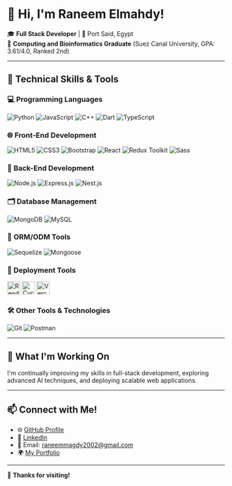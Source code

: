 # 👋 Hi, I'm Raneem Elmahdy!

🎓 **Full Stack Developer** | 📍 Port Said, Egypt  
🌟 **Computing and Bioinformatics Graduate** (Suez Canal University, GPA: 3.61/4.0, Ranked 2nd)

---

## 🚀 Technical Skills & Tools

### 💻 **Programming Languages**
![Python](https://img.shields.io/badge/Python-3776AB?style=for-the-badge&logo=python&logoColor=white)
![JavaScript](https://img.shields.io/badge/JavaScript-F7DF1E?style=for-the-badge&logo=javascript&logoColor=black)
![C++](https://img.shields.io/badge/C++-00599C?style=for-the-badge&logo=cplusplus&logoColor=white)
![Dart](https://img.shields.io/badge/Dart-0175C2?style=for-the-badge&logo=dart&logoColor=white)
![TypeScript](https://img.shields.io/badge/TypeScript-3178C6?style=for-the-badge&logo=typescript&logoColor=white)

### 🌐 **Front-End Development**
![HTML5](https://img.shields.io/badge/HTML5-E34F26?style=for-the-badge&logo=html5&logoColor=white)
![CSS3](https://img.shields.io/badge/CSS3-1572B6?style=for-the-badge&logo=css3&logoColor=white)
![Bootstrap](https://img.shields.io/badge/Bootstrap-563D7C?style=for-the-badge&logo=bootstrap&logoColor=white)
![React](https://img.shields.io/badge/React-61DAFB?style=for-the-badge&logo=react&logoColor=black)
![Redux Toolkit](https://img.shields.io/badge/Redux_Toolkit-764ABC?style=for-the-badge&logo=redux&logoColor=white)
![Sass](https://img.shields.io/badge/Sass-CC6699?style=for-the-badge&logo=sass&logoColor=white)

### 🔧 **Back-End Development**
![Node.js](https://img.shields.io/badge/Node.js-339933?style=for-the-badge&logo=nodedotjs&logoColor=white)
![Express.js](https://img.shields.io/badge/Express.js-000000?style=for-the-badge&logo=express&logoColor=white)
![Nest.js](https://img.shields.io/badge/Nest.js-E0234E?style=for-the-badge&logo=nestjs&logoColor=white)

### 🗂 **Database Management**
![MongoDB](https://img.shields.io/badge/MongoDB-47A248?style=for-the-badge&logo=mongodb&logoColor=white)
![MySQL](https://img.shields.io/badge/MySQL-4479A1?style=for-the-badge&logo=mysql&logoColor=white)

### 📜 **ORM/ODM Tools**
![Sequelize](https://img.shields.io/badge/Sequelize-52B0E7?style=for-the-badge&logo=sequelize&logoColor=white)
![Mongoose](https://img.shields.io/badge/Mongoose-880000?style=for-the-badge&logo=mongoose&logoColor=white)

### 🚀 **Deployment Tools**
<img src="https://img.shields.io/badge/Render-0466C8?style=for-the-badge&logo=render&logoColor=white" alt="Render" height="30">  
<img src="https://img.shields.io/badge/Cyclic-0A1F44?style=for-the-badge&logo=cyclic&logoColor=white" alt="Cyclic" height="30">  
<img src="https://img.shields.io/badge/Vercel-000000?style=for-the-badge&logo=vercel&logoColor=white" alt="Vercel" height="30">

### 🛠 **Other Tools & Technologies**
![Git](https://img.shields.io/badge/Git-F05032?style=for-the-badge&logo=git&logoColor=white)
![Postman](https://img.shields.io/badge/Postman-FF6C37?style=for-the-badge&logo=postman&logoColor=white)

---

## 🌱 What I'm Working On
I'm continually improving my skills in full-stack development, exploring advanced AI techniques, and deploying scalable web applications.

---

## 📫 Connect with Me!
- 🌐 [GitHub Profile](https://github.com/raneemmagdy)
- 💼 [LinkedIn](https://www.linkedin.com/in/raneem-elmahdy-56495b2a4)
- 📧 Email: raneemmagdy2002@gmail.com
- 🌍 [My Portfolio](https://raneemmagdy.github.io)

---

🙌 **Thanks for visiting!**

